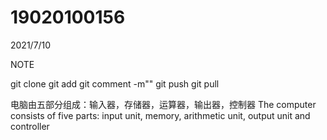 # 19020100156

2021/7/10

NOTE

git clone
git add
git comment -m""
git push
git pull

电脑由五部分组成：输入器，存储器，运算器，输出器，控制器
The computer consists of five parts: input unit, memory, arithmetic unit, output unit and controller
